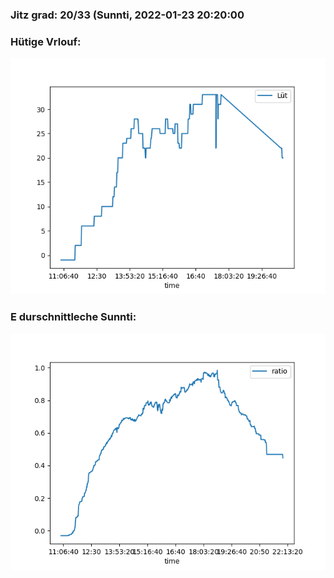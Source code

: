 ### Jitz grad: 20/33 (Sunnti, 2022-01-23 20:20:00

### Hütige Vrlouf:
![Graph](Today.png)

### E durschnittleche Sunnti:
![Graph](Sunnti.png)